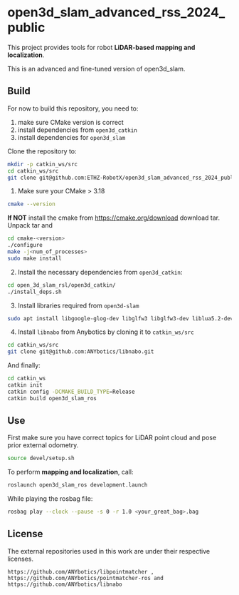 # open3d_slam_advanced_rss_2024_public 

This project provides tools for robot **LiDAR-based mapping and localization**.

This is an advanced and fine-tuned version of open3d_slam.

## Build
For now to build this repository, you need to:
1. make sure CMake version is correct
2. install dependencies from `open3d_catkin` 
3. install dependencies for `open3d_slam`

Clone the repository to:
``` bash
mkdir -p catkin_ws/src
cd catkin_ws/src
git clone git@github.com:ETHZ-RobotX/open3d_slam_advanced_rss_2024_public.git
```

1. Make sure your CMake > 3.18
```bash
cmake --version
```
**If NOT** install the cmake from https://cmake.org/download download tar.
Unpack tar and
``` bash
cd cmake-<version>
./configure
make -j<num_of_processes>
sudo make install
```

2. Install the necessary dependencies from `open3d_catkin`:
```bash
cd open_3d_slam_rsl/open3d_catkin/
./install_deps.sh
```

3. Install libraries required from `open3d-slam`
```bash
sudo apt install libgoogle-glog-dev libglfw3 libglfw3-dev liblua5.2-dev
``` 

4. Install `libnabo` from Anybotics by cloning it to `catkin_ws/src`

```bash
cd catkin_ws/src
git clone git@github.com:ANYbotics/libnabo.git
```

And finally:

```bash
cd catkin_ws
catkin init
catkin config -DCMAKE_BUILD_TYPE=Release
catkin build open3d_slam_ros
```

## Use

First make sure you have correct topics for LiDAR point cloud and pose prior external odometry.

```bash
source devel/setup.sh
```
To perform **mapping and localization**, call:
```bash
roslaunch open3d_slam_ros development.launch
```

While playing the rosbag file:

```bash
rosbag play --clock --pause -s 0 -r 1.0 <your_great_bag>.bag
```

## License

The external repositories used in this work are under their respective licenses.
```
https://github.com/ANYbotics/libpointmatcher , https://github.com/ANYbotics/pointmatcher-ros and https://github.com/ANYbotics/libnabo
```

